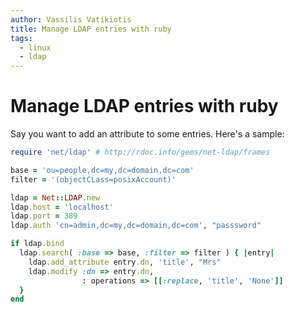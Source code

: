 ```yaml
---
author: Vassilis Vatikiotis
title: Manage LDAP entries with ruby
tags:
  - linux
  - ldap
---
```


# Manage LDAP entries with ruby

Say you want to add an attribute to some entries. Here's a sample:

```ruby
require 'net/ldap' # http://rdoc.info/gems/net-ldap/frames

base = 'ou=people,dc=my,dc=domain,dc=com'
filter = '(objectCLass=posixAccount)'

ldap = Net::LDAP.new
ldap.host = 'localhost'
ldap.port = 389
ldap.auth 'cn=admin,dc=my,dc=domain,dc=com', "passsword"

if ldap.bind
  ldap.search( :base => base, :filter => filter ) { |entry|
    ldap.add_attribute entry.dn, 'title', "Mrs"
    ldap.modify :dn => entry.dn,
                : operations => [[:replace, 'title', 'None']]
  }
end
```
